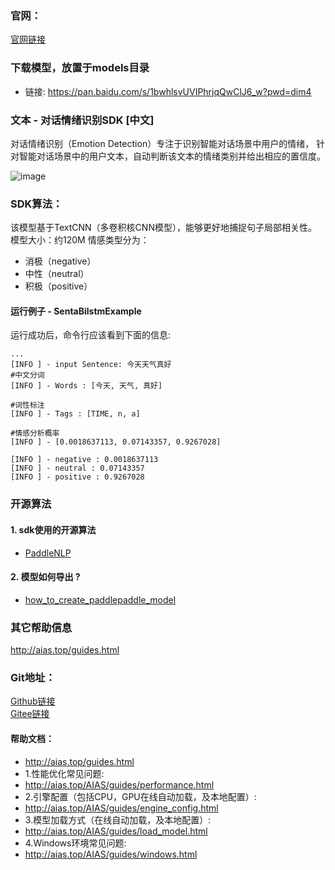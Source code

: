 ### 官网：
[官网链接](http://www.aias.top/)

### 下载模型，放置于models目录
- 链接: https://pan.baidu.com/s/1bwhlsvUVIPhrjqQwClJ6_w?pwd=dim4

### 文本 - 对话情绪识别SDK [中文]
对话情绪识别（Emotion Detection）专注于识别智能对话场景中用户的情绪，
针对智能对话场景中的用户文本，自动判断该文本的情绪类别并给出相应的置信度。


![image](https://aias-home.oss-cn-beijing.aliyuncs.com/AIAS/nlp_sdks/sentiment_analysis.jpeg)

### SDK算法：
该模型基于TextCNN（多卷积核CNN模型），能够更好地捕捉句子局部相关性。
模型大小：约120M
情感类型分为：
- 消极（negative）
- 中性（neutral）
- 积极（positive）

#### 运行例子 - SentaBilstmExample
运行成功后，命令行应该看到下面的信息:
```text
...
[INFO ] - input Sentence: 今天天气真好
#中文分词
[INFO ] - Words : [今天, 天气, 真好]

#词性标注
[INFO ] - Tags : [TIME, n, a]

#情感分析概率
[INFO ] - [0.0018637113, 0.07143357, 0.9267028]

[INFO ] - negative : 0.0018637113
[INFO ] - neutral : 0.07143357
[INFO ] - positive : 0.9267028

```

### 开源算法
#### 1. sdk使用的开源算法
- [PaddleNLP](https://github.com/PaddlePaddle/PaddleNLP)
#### 2. 模型如何导出 ?
- [how_to_create_paddlepaddle_model](http://docs.djl.ai/docs/paddlepaddle/how_to_create_paddlepaddle_model_zh.html)


### 其它帮助信息
http://aias.top/guides.html


### Git地址：   
[Github链接](https://github.com/mymagicpower/AIAS)    
[Gitee链接](https://gitee.com/mymagicpower/AIAS)   


#### 帮助文档：
- http://aias.top/guides.html
- 1.性能优化常见问题:
- http://aias.top/AIAS/guides/performance.html
- 2.引擎配置（包括CPU，GPU在线自动加载，及本地配置）:
- http://aias.top/AIAS/guides/engine_config.html
- 3.模型加载方式（在线自动加载，及本地配置）:
- http://aias.top/AIAS/guides/load_model.html
- 4.Windows环境常见问题:
- http://aias.top/AIAS/guides/windows.html
